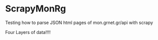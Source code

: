 # ScrapyMonRg
Testing how to parse JSON html pages of mon.grnet.gr/api with scrapy


Four Layers of data!!!!

